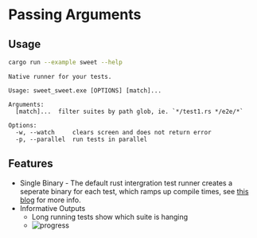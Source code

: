 # Passing Arguments


## Usage

```sh
cargo run --example sweet --help
```

```
Native runner for your tests.

Usage: sweet_sweet.exe [OPTIONS] [match]...

Arguments:
  [match]...  filter suites by path glob, ie. `*/test1.rs */e2e/*`

Options:
  -w, --watch     clears screen and does not return error
  -p, --parallel  run tests in parallel
```

## Features

- Single Binary - The default rust intergration test runner creates a seperate binary for each test, which ramps up compile times, see [this blog](https://matklad.github.io/2021/02/27/delete-cargo-integration-tests.html) for more info.
- Informative Outputs
	- Long running tests show which suite is hanging
	- ![progress](images/progress.png)